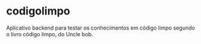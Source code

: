 # codigolimpo
Aplicativo backend para testar os conhecimentos em código limpo segundo o livro código limpo, do Uncle bob.
